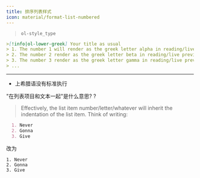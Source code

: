 ```yaml
---
title: 排序列表样式
icon: material/format-list-numbered
---
```

> `ol-style_type`

```md
>[!info|ol-lower-greek] Your title as usual
> 1. The number 1 will render as the greek letter alpha in reading/live preview
> 2. The number 2 render as the greek letter beta in reading/live preview
> 3. The number 3 render as the greek letter gamma in reading/live preview
> ...
```

___ 
-  上希腊语没有标准执行

"在列表项目和文本一起"是什么意思?
?
> Effectively, the list item number/letter/whatever will inherit the indentation of the list item. Think of writing:
```md
  1. Never
  2. Gonna
  3. Give
```

改为
```
1. Never
2. Gonna
3. Give
```